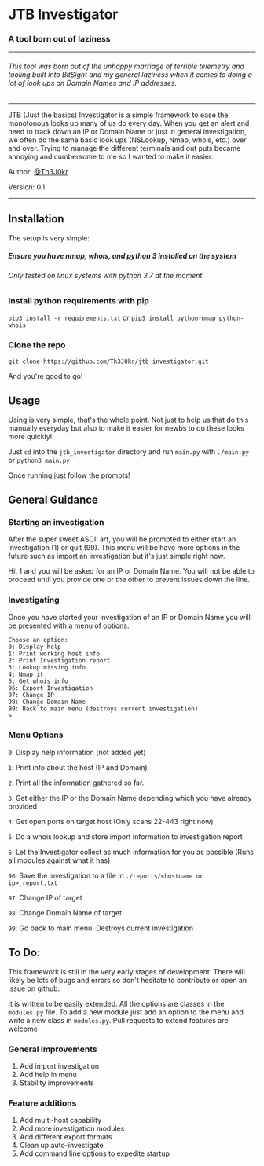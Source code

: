 # JTB Investigator

### A tool born out of laziness
------

###### This tool was born out of the unhappy marriage of terrible telemetry and tooling built into BitSight and my general laziness when it comes to doing a lot of look ups on Domain Names and IP addresses.

------

JTB (Just the basics) Investigator is a simple framework to ease the monotonous looks up many of us do every day. When you get an alert and need to track down an IP or Domain Name or just in general investigation, we often do the same basic look ups (NSLookup, Nmap, whois, etc.) over and over. Trying to manage the different terminals and out puts became annoying and cumbersome to me so I wanted to make it easier.

Author: [@Th3J0kr](https://twitter.com/Th3J0kr)

Version: 0.1

------

## Installation

The setup is very simple:

##### Ensure you have nmap, whois, and python 3 installed on the system
###### *Only tested on linux systems with python 3.7 at the moment*

### Install python requirements with pip
`pip3 install -r requirements.txt` or `pip3 install python-nmap python-whois`

### Clone the repo
`git clone https://github.com/Th3J0kr/jtb_investigator.git`

And you're good to go!

## Usage

Using is very simple, that's the whole point. Not just to help us that do this manually everyday but also to make it easier for newbs to do these looks more quickly!

Just `cd` into the `jtb_investigator` directory and run `main.py` with `./main.py` or `python3 main.py`

Once running just follow the prompts!

## General Guidance

### Starting an investigation

After the super sweet ASCII art, you will be prompted to either start an investigation (1) or quit (99). This menu will be have more options in the future such as import an investigation but it's just simple right now.

Hit 1 and you will be asked for an IP or Domain Name. You will not be able to proceed until you provide one or the other to prevent issues down the line.

### Investigating

Once you have started your investigation of an IP or Domain Name you will be presented with a menu of options:

```
Choose an option:
0: Display help
1: Print working host info
2: Print Investigation report
3: Lookup missing info
4: Nmap it
5: Get whois info
96: Export Investigation
97: Change IP
98: Change Domain Name
99: Back to main menu (destroys current investigation)
>
```

### Menu Options

`0`: Display help information (not added yet)

`1`: Print info about the host (IP and Domain)

`2`: Print all the information gathered so far.

`3`: Get either the IP or the Domain Name depending which you have already provided

`4`: Get open ports on target host (Only scans 22-443 right now)

`5`: Do a whois lookup and store import information to investigation report

`6`: Let the Investigator collect as much information for you as possible (Runs all modules against what it has)

`96`: Save the investigation to a file in `./reports/<hostname or ip>_report.txt`

`97`: Change IP of target

`98`: Change Domain Name of target

`99`: Go back to main menu. Destroys current investigation

## To Do:

This framework is still in the very early stages of development. There will likely be lots of bugs and errors so don't hesitate to contribute or open an issue on github.

It is written to be easily extended. All the options are classes in the `modules.py` file. To add a new module just add an option to the menu and write a new class in `modules.py`. Pull requests to extend features are welcome

### General improvements

1. Add import investigation
2. Add help in menu
3. Stability improvements

### Feature additions

1. Add multi-host capability
2. Add more investigation modules
3. Add different export formats
4. Clean up auto-investigate
5. Add command line options to expedite startup











